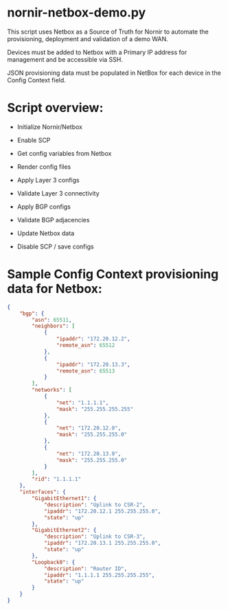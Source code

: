 # nornir-netbox-demo.py

This script uses Netbox as a Source of Truth for Nornir to automate the provisioning, deployment and validation of a demo WAN.

Devices must be added to Netbox with a Primary IP address for management and be accessible via SSH.

JSON provisioning data must be populated in NetBox for each device in the Config Context field.

# Script overview:

* Initialize Nornir/Netbox

* Enable SCP

* Get config variables from Netbox

* Render config files

* Apply Layer 3 configs

* Validate Layer 3 connectivity

* Apply BGP configs

* Validate BGP adjacencies

* Update Netbox data

* Disable SCP / save configs


# Sample Config Context provisioning data for Netbox:

```json
{
    "bgp": {
        "asn": 65511,
        "neighbors": [
            {
                "ipaddr": "172.20.12.2",
                "remote_asn": 65512
            },
            {
                "ipaddr": "172.20.13.3",
                "remote_asn": 65513
            }
        ],
        "networks": [
            {
                "net": "1.1.1.1",
                "mask": "255.255.255.255"
            },
            {
                "net": "172.20.12.0",
                "mask": "255.255.255.0"
            },
            {
                "net": "172.20.13.0",
                "mask": "255.255.255.0"
            }
        ],
        "rid": "1.1.1.1"
    },
    "interfaces": {
        "GigabitEthernet1": {
            "description": "Uplink to CSR-2",
            "ipaddr": "172.20.12.1 255.255.255.0",
            "state": "up"
        },
        "GigabitEthernet2": {
            "description": "Uplink to CSR-3",
            "ipaddr": "172.20.13.1 255.255.255.0",
            "state": "up"
        },
        "Loopback0": {
            "description": "Router ID",
            "ipaddr": "1.1.1.1 255.255.255.255",
            "state": "up"
        }
    }
}
```
